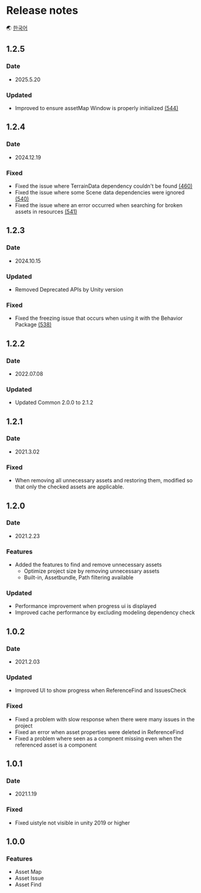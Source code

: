 # Release notes

🌏 [한국어](ReleaseNotes.md)

## 1.2.5

### Date

* 2025.5.20

### Updated

* Improved to ensure assetMap Window is properly initialized [(544)](https://github.com/nhn/gpm.unity/issues/544)

## 1.2.4

### Date

* 2024.12.19

### Fixed

* Fixed the issue where TerrainData dependency couldn't be found [(460)](https://github.com/nhn/gpm.unity/issues/460)
* Fixed the issue where some Scene data dependencies were ignored [(540)](https://github.com/nhn/gpm.unity/issues/540)
* Fixed the issue where an error occurred when searching for broken assets in resources [(541)](https://github.com/nhn/gpm.unity/issues/541)

## 1.2.3

### Date

* 2024.10.15

### Updated

* Removed Deprecated APIs by Unity version

### Fixed

* Fixed the freezing issue that occurs when using it with the Behavior Package
  [(538)](https://github.com/nhn/gpm.unity/issues/538)

## 1.2.2

### Date

* 2022.07.08

### Updated
* Updated Common 2.0.0 to 2.1.2

## 1.2.1

### Date

* 2021.3.02

### Fixed
* When removing all unnecessary assets and restoring them, modified so that only the checked assets are applicable.

## 1.2.0

### Date

* 2021.2.23

### Features

* Added the features to find and remove unnecessary assets
    * Optimize project size by removing unnecessary assets
    * Built-in, Assetbundle, Path filtering available

### Updated

* Performance improvement when progress ui is displayed
* Improved cache performance by excluding modeling dependency check

## 1.0.2

### Date

* 2021.2.03

### Updated

* Improved UI to show progress when ReferenceFind and IssuesCheck
 
### Fixed

* Fixed a problem with slow response when there were many issues in the project
* Fixed an error when asset properties were deleted in ReferenceFind
* Fixed a problem where seen as a compnent missing even when the referenced asset is a component

## 1.0.1

### Date

* 2021.1.19

### Fixed

* Fixed uistyle not visible in unity 2019 or higher

## 1.0.0

### Features

* Asset Map
* Asset Issue
* Asset Find
